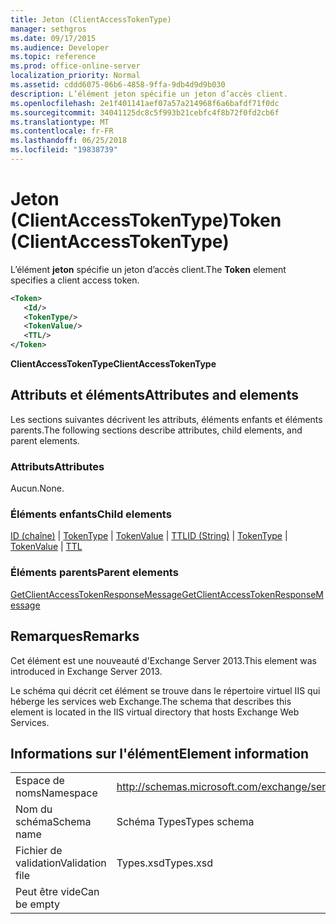 ```yaml
---
title: Jeton (ClientAccessTokenType)
manager: sethgros
ms.date: 09/17/2015
ms.audience: Developer
ms.topic: reference
ms.prod: office-online-server
localization_priority: Normal
ms.assetid: cddd6075-06b6-4858-9ffa-9db4d9d9b030
description: L’élément jeton spécifie un jeton d’accès client.
ms.openlocfilehash: 2e1f401141aef07a57a214968f6a6bafdf71f0dc
ms.sourcegitcommit: 34041125dc8c5f993b21cebfc4f8b72f0fd2cb6f
ms.translationtype: MT
ms.contentlocale: fr-FR
ms.lasthandoff: 06/25/2018
ms.locfileid: "19838739"
---
```

# <a name="token-clientaccesstokentype"></a><span data-ttu-id="33d98-103">Jeton (ClientAccessTokenType)</span><span class="sxs-lookup"><span data-stu-id="33d98-103">Token (ClientAccessTokenType)</span></span>

<span data-ttu-id="33d98-104">L’élément **jeton** spécifie un jeton d’accès client.</span><span class="sxs-lookup"><span data-stu-id="33d98-104">The **Token** element specifies a client access token.</span></span> 
  
```XML
<Token>
   <Id/>
   <TokenType/>
   <TokenValue/>
   <TTL/>
</Token>
```

 <span data-ttu-id="33d98-105">**ClientAccessTokenType**</span><span class="sxs-lookup"><span data-stu-id="33d98-105">**ClientAccessTokenType**</span></span>
## <a name="attributes-and-elements"></a><span data-ttu-id="33d98-106">Attributs et éléments</span><span class="sxs-lookup"><span data-stu-id="33d98-106">Attributes and elements</span></span>

<span data-ttu-id="33d98-107">Les sections suivantes décrivent les attributs, éléments enfants et éléments parents.</span><span class="sxs-lookup"><span data-stu-id="33d98-107">The following sections describe attributes, child elements, and parent elements.</span></span>
  
### <a name="attributes"></a><span data-ttu-id="33d98-108">Attributs</span><span class="sxs-lookup"><span data-stu-id="33d98-108">Attributes</span></span>

<span data-ttu-id="33d98-109">Aucun.</span><span class="sxs-lookup"><span data-stu-id="33d98-109">None.</span></span>
  
### <a name="child-elements"></a><span data-ttu-id="33d98-110">Éléments enfants</span><span class="sxs-lookup"><span data-stu-id="33d98-110">Child elements</span></span>

<span data-ttu-id="33d98-111">[ID (chaîne)](id-string.md) | [TokenType](tokentype.md) | [TokenValue](tokenvalue.md) | [TTL](ttl.md)</span><span class="sxs-lookup"><span data-stu-id="33d98-111">[ID (String)](id-string.md) | [TokenType](tokentype.md) | [TokenValue](tokenvalue.md) | [TTL](ttl.md)</span></span>
  
### <a name="parent-elements"></a><span data-ttu-id="33d98-112">Éléments parents</span><span class="sxs-lookup"><span data-stu-id="33d98-112">Parent elements</span></span>

[<span data-ttu-id="33d98-113">GetClientAccessTokenResponseMessage</span><span class="sxs-lookup"><span data-stu-id="33d98-113">GetClientAccessTokenResponseMessage</span></span>](getclientaccesstokenresponsemessage.md)
  
## <a name="remarks"></a><span data-ttu-id="33d98-114">Remarques</span><span class="sxs-lookup"><span data-stu-id="33d98-114">Remarks</span></span>

<span data-ttu-id="33d98-115">Cet élément est une nouveauté d'Exchange Server 2013.</span><span class="sxs-lookup"><span data-stu-id="33d98-115">This element was introduced in Exchange Server 2013.</span></span>
  
<span data-ttu-id="33d98-116">Le schéma qui décrit cet élément se trouve dans le répertoire virtuel IIS qui héberge les services web Exchange.</span><span class="sxs-lookup"><span data-stu-id="33d98-116">The schema that describes this element is located in the IIS virtual directory that hosts Exchange Web Services.</span></span>
  
## <a name="element-information"></a><span data-ttu-id="33d98-117">Informations sur l'élément</span><span class="sxs-lookup"><span data-stu-id="33d98-117">Element information</span></span>

|||
|:-----|:-----|
|<span data-ttu-id="33d98-118">Espace de noms</span><span class="sxs-lookup"><span data-stu-id="33d98-118">Namespace</span></span>  <br/> |http://schemas.microsoft.com/exchange/services/2006/types  <br/> |
|<span data-ttu-id="33d98-119">Nom du schéma</span><span class="sxs-lookup"><span data-stu-id="33d98-119">Schema name</span></span>  <br/> |<span data-ttu-id="33d98-120">Schéma Types</span><span class="sxs-lookup"><span data-stu-id="33d98-120">Types schema</span></span>  <br/> |
|<span data-ttu-id="33d98-121">Fichier de validation</span><span class="sxs-lookup"><span data-stu-id="33d98-121">Validation file</span></span>  <br/> |<span data-ttu-id="33d98-122">Types.xsd</span><span class="sxs-lookup"><span data-stu-id="33d98-122">Types.xsd</span></span>  <br/> |
|<span data-ttu-id="33d98-123">Peut être vide</span><span class="sxs-lookup"><span data-stu-id="33d98-123">Can be empty</span></span>  <br/> ||
   

